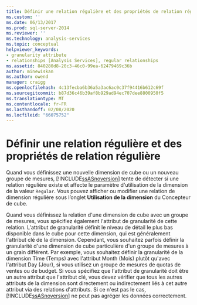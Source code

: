 ```yaml
---
title: Définir une relation régulière et des propriétés de relation régulière | Microsoft Docs
ms.custom: ''
ms.date: 06/13/2017
ms.prod: sql-server-2014
ms.reviewer: ''
ms.technology: analysis-services
ms.topic: conceptual
helpviewer_keywords:
- granularity attribute
- relationships [Analysis Services], regular relationships
ms.assetid: 840280d8-20c3-46c0-99ea-62479469c36b
author: minewiskan
ms.author: owend
manager: craigg
ms.openlocfilehash: 4c13fecba6b36a5a3ac6ac0c37f94416b612c69f
ms.sourcegitcommit: b87d36c46b39af8b929ad94ec707dee8800950f5
ms.translationtype: MT
ms.contentlocale: fr-FR
ms.lasthandoff: 02/08/2020
ms.locfileid: "66075752"
---
```

# <a name="define-a-regular-relationship-and-regular-relationship-properties"></a>Définir une relation régulière et des propriétés de relation régulière
  Quand vous définissez une nouvelle dimension de cube ou un nouveau groupe de mesures, [!INCLUDE[ssASnoversion](../../includes/ssasnoversion-md.md)] tente de détecter si une relation régulière existe et affecte le paramètre d'utilisation de la dimension de la valeur `Regular`. Vous pouvez afficher ou modifier une relation de dimension régulière sous l’onglet **Utilisation de la dimension** du Concepteur de cube.  
  
 Quand vous définissez la relation d'une dimension de cube avec un groupe de mesures, vous spécifiez également l'attribut de granularité de cette relation. L'attribut de granularité définit le niveau de détail le plus bas disponible dans le cube pour cette dimension, qui est généralement l'attribut clé de la dimension. Cependant, vous souhaitez parfois définir la granularité d'une dimension de cube particulière d'un groupe de mesures à un grain différent. Par exemple, vous souhaitez définir la granularité de la dimension Time (Temps) avec l'attribut Month (Mois) plutôt qu'avec l'attribut Day (Jour), si vous utilisez un groupe de mesures de quotas de ventes ou de budget. Si vous spécifiez que l'attribut de granularité doit être un autre attribut que l'attribut clé, vous devez vérifier que tous les autres attributs de la dimension sont directement ou indirectement liés à cet autre attribut via des relations d'attributs. Si ce n'est pas le cas, [!INCLUDE[ssASnoversion](../../includes/ssasnoversion-md.md)] ne peut pas agréger les données correctement.  
  
  
